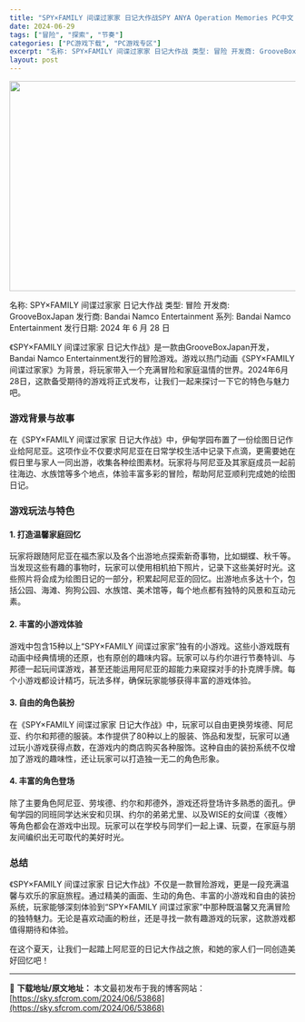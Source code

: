 ```yaml
---
title: "SPY×FAMILY 间谍过家家 日记大作战SPY ANYA Operation Memories PC中文 8.16G"
date: 2024-06-29
tags: ["冒险", "探索", "节奏"]
categories: ["PC游戏下载", "PC游戏专区"]
excerpt: "名称: SPY×FAMILY 间谍过家家 日记大作战 类型: 冒险 开发商: GrooveBoxJapan 发行商: Bandai Namco Entertainment 系列: Bandai Namco Entertainment 发行日期: 2024 年 6 月 28 日 《SPY×FAMILY&hellip;"
layout: post
---
```


<img class="size-full wp-image-53869 aligncenter" src="https://sky.sfcrom.com/wp-content/uploads/2024/06/2024062901410469.webp" alt="" width="660" height="370" />

名称: SPY×FAMILY 间谍过家家 日记大作战
类型: 冒险
开发商: GrooveBoxJapan
发行商: Bandai Namco Entertainment
系列: Bandai Namco Entertainment
发行日期: 2024 年 6 月 28 日

《SPY×FAMILY 间谍过家家 日记大作战》是一款由GrooveBoxJapan开发，Bandai Namco Entertainment发行的冒险游戏。游戏以热门动画《SPY×FAMILY 间谍过家家》为背景，将玩家带入一个充满冒险和家庭温情的世界。2024年6月28日，这款备受期待的游戏将正式发布，让我们一起来探讨一下它的特色与魅力吧。
<h3>游戏背景与故事</h3>
在《SPY×FAMILY 间谍过家家 日记大作战》中，伊甸学园布置了一份绘图日记作业给阿尼亚。这项作业不仅要求阿尼亚在日常学校生活中记录下点滴，更需要她在假日里与家人一同出游，收集各种绘图素材。玩家将与阿尼亚及其家庭成员一起前往海边、水族馆等多个地点，体验丰富多彩的冒险，帮助阿尼亚顺利完成她的绘图日记。
<h3>游戏玩法与特色</h3>
<h4>1. 打造温馨家庭回忆</h4>
玩家将跟随阿尼亚在福杰家以及各个出游地点探索新奇事物，比如蝴蝶、秋千等。当发现这些有趣的事物时，玩家可以使用相机拍下照片，记录下这些美好时光。这些照片将会成为绘图日记的一部分，积累起阿尼亚的回忆。出游地点多达十个，包括公园、海滩、狗狗公园、水族馆、美术馆等，每个地点都有独特的风景和互动元素。
<h4>2. 丰富的小游戏体验</h4>
游戏中包含15种以上“SPY×FAMILY 间谍过家家”独有的小游戏。这些小游戏既有动画中经典情境的还原，也有原创的趣味内容。玩家可以与约尔进行节奏特训、与邦德一起玩间谍游戏，甚至还能运用阿尼亚的超能力来窥探对手的扑克牌手牌。每个小游戏都设计精巧，玩法多样，确保玩家能够获得丰富的游戏体验。
<h4>3. 自由的角色装扮</h4>
在《SPY×FAMILY 间谍过家家 日记大作战》中，玩家可以自由更换劳埃德、阿尼亚、约尔和邦德的服装。本作提供了80种以上的服装、饰品和发型，玩家可以通过玩小游戏获得点数，在游戏内的商店购买各种服饰。这种自由的装扮系统不仅增加了游戏的趣味性，还让玩家可以打造独一无二的角色形象。
<h4>4. 丰富的角色登场</h4>
除了主要角色阿尼亚、劳埃德、约尔和邦德外，游戏还将登场许多熟悉的面孔。伊甸学园的同班同学达米安和贝琪、约尔的弟弟尤里、以及WISE的女间谍〈夜帷〉等角色都会在游戏中出现。玩家可以在学校与同学们一起上课、玩耍，在家庭与朋友间编织出无可取代的美好时光。
<h3>总结</h3>
《SPY×FAMILY 间谍过家家 日记大作战》不仅是一款冒险游戏，更是一段充满温馨与欢乐的家庭旅程。通过精美的画面、生动的角色、丰富的小游戏和自由的装扮系统，玩家能够深刻体验到“SPY×FAMILY 间谍过家家”中那种既温馨又充满冒险的独特魅力。无论是喜欢动画的粉丝，还是寻找一款有趣游戏的玩家，这款游戏都值得期待和体验。

在这个夏天，让我们一起踏上阿尼亚的日记大作战之旅，和她的家人们一同创造美好回忆吧！

---
📖 **下载地址/原文地址：** 本文最初发布于我的博客网站：[https://sky.sfcrom.com/2024/06/53868](https://sky.sfcrom.com/2024/06/53868)
